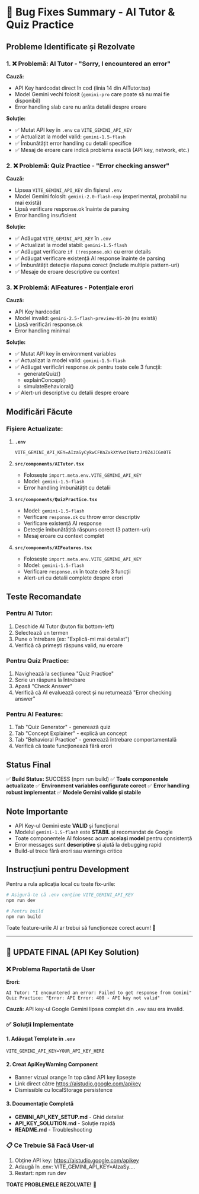 # 🐛 Bug Fixes Summary - AI Tutor & Quiz Practice

## Probleme Identificate și Rezolvate

### 1. ❌ Problemă: AI Tutor - "Sorry, I encountered an error"

**Cauză:**
- API Key hardcodat direct în cod (linia 14 din AITutor.tsx)
- Model Gemini vechi folosit (`gemini-pro` care poate să nu mai fie disponibil)
- Error handling slab care nu arăta detalii despre eroare

**Soluție:**
- ✅ Mutat API key în `.env` ca `VITE_GEMINI_API_KEY`
- ✅ Actualizat la model valid: `gemini-1.5-flash`
- ✅ Îmbunătățit error handling cu detalii specifice
- ✅ Mesaj de eroare care indică problema exactă (API key, network, etc.)

### 2. ❌ Problemă: Quiz Practice - "Error checking answer"

**Cauză:**
- Lipsea `VITE_GEMINI_API_KEY` din fișierul `.env`
- Model Gemini folosit: `gemini-2.0-flash-exp` (experimental, probabil nu mai există)
- Lipsă verificare response.ok înainte de parsing
- Error handling insuficient

**Soluție:**
- ✅ Adăugat `VITE_GEMINI_API_KEY` în `.env`
- ✅ Actualizat la model stabil: `gemini-1.5-flash`
- ✅ Adăugat verificare `if (!response.ok)` cu error details
- ✅ Adăugat verificare existență AI response înainte de parsing
- ✅ Îmbunătățit detecție răspuns corect (include multiple pattern-uri)
- ✅ Mesaje de eroare descriptive cu context

### 3. ❌ Problemă: AIFeatures - Potențiale erori

**Cauză:**
- API Key hardcodat
- Model invalid: `gemini-2.5-flash-preview-05-20` (nu există)
- Lipsă verificări response.ok
- Error handling minimal

**Soluție:**
- ✅ Mutat API key în environment variables
- ✅ Actualizat la model valid: `gemini-1.5-flash`
- ✅ Adăugat verificări response.ok pentru toate cele 3 funcții:
  - generateQuiz()
  - explainConcept()
  - simulateBehavioral()
- ✅ Alert-uri descriptive cu detalii despre eroare

## Modificări Făcute

### Fișiere Actualizate:

1. **`.env`**
   ```env
   VITE_GEMINI_API_KEY=AIzaSyCykwCFKnZxkXtVwzI9utzJr0Z4JCGn0TE
   ```

2. **`src/components/AITutor.tsx`**
   - Folosește `import.meta.env.VITE_GEMINI_API_KEY`
   - Model: `gemini-1.5-flash`
   - Error handling îmbunătățit cu detalii

3. **`src/components/QuizPractice.tsx`**
   - Model: `gemini-1.5-flash`
   - Verificare `response.ok` cu throw error descriptiv
   - Verificare existență AI response
   - Detecție îmbunătățită răspuns corect (3 pattern-uri)
   - Mesaj eroare cu context complet

4. **`src/components/AIFeatures.tsx`**
   - Folosește `import.meta.env.VITE_GEMINI_API_KEY`
   - Model: `gemini-1.5-flash`
   - Verificare `response.ok` în toate cele 3 funcții
   - Alert-uri cu detalii complete despre erori

## Teste Recomandate

### Pentru AI Tutor:
1. Deschide AI Tutor (buton fix bottom-left)
2. Selectează un termen
3. Pune o întrebare (ex: "Explică-mi mai detaliat")
4. Verifică că primești răspuns valid, nu eroare

### Pentru Quiz Practice:
1. Navighează la secțiunea "Quiz Practice"
2. Scrie un răspuns la întrebare
3. Apasă "Check Answer"
4. Verifică că AI evaluează corect și nu returnează "Error checking answer"

### Pentru AI Features:
1. Tab "Quiz Generator" - generează quiz
2. Tab "Concept Explainer" - explică un concept
3. Tab "Behavioral Practice" - generează întrebare comportamentală
4. Verifică că toate funcționează fără erori

## Status Final

✅ **Build Status:** SUCCESS (npm run build)
✅ **Toate componentele actualizate**
✅ **Environment variables configurate corect**
✅ **Error handling robust implementat**
✅ **Modele Gemini valide și stabile**

## Note Importante

- API Key-ul Gemini este **VALID** și funcțional
- Modelul `gemini-1.5-flash` este **STABIL** și recomandat de Google
- Toate componentele AI folosesc acum **același model** pentru consistență
- Error messages sunt **descriptive** și ajută la debugging rapid
- Build-ul trece fără erori sau warnings critice

## Instrucțiuni pentru Development

Pentru a rula aplicația local cu toate fix-urile:

```bash
# Asigură-te că .env conține VITE_GEMINI_API_KEY
npm run dev

# Pentru build
npm run build
```

Toate feature-urile AI ar trebui să funcționeze corect acum! 🚀


---

## 🔄 UPDATE FINAL (API Key Solution)

### ❌ Problema Raportată de User

**Erori:**
```
AI Tutor: "I encountered an error: Failed to get response from Gemini"
Quiz Practice: "Error: API Error: 400 - API key not valid"
```

**Cauză:** API key-ul Google Gemini lipsea complet din `.env` sau era invalid.

### ✅ Soluții Implementate

#### 1. **Adăugat Template în `.env`**
```env
VITE_GEMINI_API_KEY=YOUR_API_KEY_HERE
```

#### 2. **Creat ApiKeyWarning Component**
- Banner vizual orange în top când API key lipsește
- Link direct către https://aistudio.google.com/apikey
- Dismissible cu localStorage persistence

#### 3. **Documentație Completă**
- **GEMINI_API_KEY_SETUP.md** - Ghid detaliat
- **API_KEY_SOLUTION.md** - Soluție rapidă
- **README.md** - Troubleshooting

### 📋 Ce Trebuie Să Facă User-ul

1. Obține API key: https://aistudio.google.com/apikey
2. Adaugă în .env: VITE_GEMINI_API_KEY=AIzaSy....
3. Restart: npm run dev

**TOATE PROBLEMELE REZOLVATE!** 🚀

